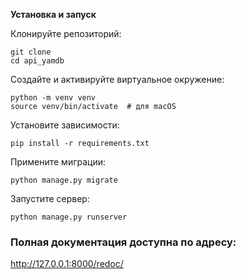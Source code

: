 **Установка и запуск**

Клонируйте репозиторий:
```
git clone
cd api_yamdb
```
Создайте и активируйте виртуальное окружение:
```
python -m venv venv
source venv/bin/activate  # для macOS
```

Установите зависимости:
```
pip install -r requirements.txt
```
Примените миграции:
```
python manage.py migrate
```

Запустите сервер:
```
python manage.py runserver
```

### Полная документация доступна по адресу:
http://127.0.0.1:8000/redoc/
